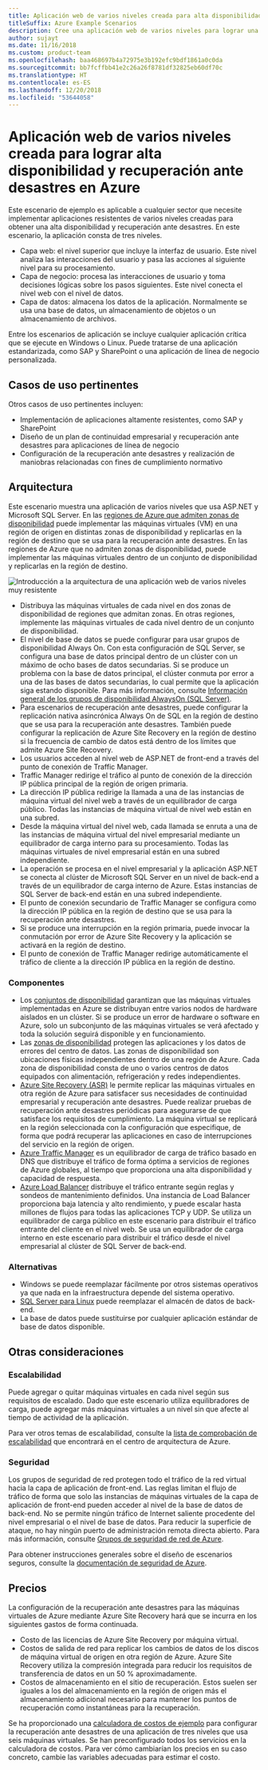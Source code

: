```yaml
---
title: Aplicación web de varios niveles creada para alta disponibilidad y recuperación ante desastres
titleSuffix: Azure Example Scenarios
description: Cree una aplicación web de varios niveles para lograr una alta disponibilidad y recuperación ante desastres en Azure mediante máquinas virtuales, conjuntos de disponibilidad y zonas de disponibilidad de Azure, Azure Site Recovery y Azure Traffic Manager
author: sujayt
ms.date: 11/16/2018
ms.custom: product-team
ms.openlocfilehash: baa468697b4a72975e3b192efc9bdf1861a0c0da
ms.sourcegitcommit: bb7fcffbb41e2c26a26f8781df32825eb60df70c
ms.translationtype: HT
ms.contentlocale: es-ES
ms.lasthandoff: 12/20/2018
ms.locfileid: "53644058"
---
```

# <a name="multitier-web-application-built-for-high-availability-and-disaster-recovery-on-azure"></a>Aplicación web de varios niveles creada para lograr alta disponibilidad y recuperación ante desastres en Azure

Este escenario de ejemplo es aplicable a cualquier sector que necesite implementar aplicaciones resistentes de varios niveles creadas para obtener una alta disponibilidad y recuperación ante desastres. En este escenario, la aplicación consta de tres niveles.

- Capa web: el nivel superior que incluye la interfaz de usuario. Este nivel analiza las interacciones del usuario y pasa las acciones al siguiente nivel para su procesamiento.
- Capa de negocio: procesa las interacciones de usuario y toma decisiones lógicas sobre los pasos siguientes. Este nivel conecta el nivel web con el nivel de datos.
- Capa de datos: almacena los datos de la aplicación. Normalmente se usa una base de datos, un almacenamiento de objetos o un almacenamiento de archivos.

Entre los escenarios de aplicación se incluye cualquier aplicación crítica que se ejecute en Windows o Linux. Puede tratarse de una aplicación estandarizada, como SAP y SharePoint o una aplicación de línea de negocio personalizada.

## <a name="relevant-use-cases"></a>Casos de uso pertinentes

Otros casos de uso pertinentes incluyen:

- Implementación de aplicaciones altamente resistentes, como SAP y SharePoint
- Diseño de un plan de continuidad empresarial y recuperación ante desastres para aplicaciones de línea de negocio
- Configuración de la recuperación ante desastres y realización de maniobras relacionadas con fines de cumplimiento normativo

## <a name="architecture"></a>Arquitectura

Este escenario muestra una aplicación de varios niveles que usa ASP.NET y Microsoft SQL Server. En las [regiones de Azure que admiten zonas de disponibilidad](/azure/availability-zones/az-overview#regions-that-support-availability-zones) puede implementar las máquinas virtuales (VM) en una región de origen en distintas zonas de disponibilidad y replicarlas en la región de destino que se usa para la recuperación ante desastres. En las regiones de Azure que no admiten zonas de disponibilidad, puede implementar las máquinas virtuales dentro de un conjunto de disponibilidad y replicarlas en la región de destino.

![Introducción a la arquitectura de una aplicación web de varios niveles muy resistente][architecture]

- Distribuya las máquinas virtuales de cada nivel en dos zonas de disponibilidad de regiones que admitan zonas. En otras regiones, implemente las máquinas virtuales de cada nivel dentro de un conjunto de disponibilidad.
- El nivel de base de datos se puede configurar para usar grupos de disponibilidad Always On. Con esta configuración de SQL Server, se configura una base de datos principal dentro de un clúster con un máximo de ocho bases de datos secundarias. Si se produce un problema con la base de datos principal, el clúster conmuta por error a una de las bases de datos secundarias, lo cual permite que la aplicación siga estando disponible. Para más información, consulte [Información general de los grupos de disponibilidad AlwaysOn (SQL Server)][docs-sql-always-on].
- Para escenarios de recuperación ante desastres, puede configurar la replicación nativa asincrónica Always On de SQL en la región de destino que se usa para la recuperación ante desastres. También puede configurar la replicación de Azure Site Recovery en la región de destino si la frecuencia de cambio de datos está dentro de los límites que admite Azure Site Recovery.
- Los usuarios acceden al nivel web de ASP.NET de front-end a través del punto de conexión de Traffic Manager.
- Traffic Manager redirige el tráfico al punto de conexión de la dirección IP pública principal de la región de origen primaria.
- La dirección IP pública redirige la llamada a una de las instancias de máquina virtual del nivel web a través de un equilibrador de carga público. Todas las instancias de máquina virtual de nivel web están en una subred.
- Desde la máquina virtual del nivel web, cada llamada se enruta a una de las instancias de máquina virtual del nivel empresarial mediante un equilibrador de carga interno para su procesamiento. Todas las máquinas virtuales de nivel empresarial están en una subred independiente.
- La operación se procesa en el nivel empresarial y la aplicación ASP.NET se conecta al clúster de Microsoft SQL Server en un nivel de back-end a través de un equilibrador de carga interno de Azure. Estas instancias de SQL Server de back-end están en una subred independiente.
- El punto de conexión secundario de Traffic Manager se configura como la dirección IP pública en la región de destino que se usa para la recuperación ante desastres.
- Si se produce una interrupción en la región primaria, puede invocar la conmutación por error de Azure Site Recovery y la aplicación se activará en la región de destino.
- El punto de conexión de Traffic Manager redirige automáticamente el tráfico de cliente a la dirección IP pública en la región de destino.

### <a name="components"></a>Componentes

- Los [conjuntos de disponibilidad][docs-availability-sets] garantizan que las máquinas virtuales implementadas en Azure se distribuyan entre varios nodos de hardware aislados en un clúster. Si se produce un error de hardware o software en Azure, solo un subconjunto de las máquinas virtuales se verá afectado y toda la solución seguirá disponible y en funcionamiento.
- Las [zonas de disponibilidad][docs-availability-zones] protegen las aplicaciones y los datos de errores del centro de datos. Las zonas de disponibilidad son ubicaciones físicas independientes dentro de una región de Azure. Cada zona de disponibilidad consta de uno o varios centros de datos equipados con alimentación, refrigeración y redes independientes.
- [Azure Site Recovery (ASR)][docs-azure-site-recovery] le permite replicar las máquinas virtuales en otra región de Azure para satisfacer sus necesidades de continuidad empresarial y recuperación ante desastres. Puede realizar pruebas de recuperación ante desastres periódicas para asegurarse de que satisface los requisitos de cumplimiento. La máquina virtual se replicará en la región seleccionada con la configuración que especifique, de forma que podrá recuperar las aplicaciones en caso de interrupciones del servicio en la región de origen.
- [Azure Traffic Manager][docs-traffic-manager] es un equilibrador de carga de tráfico basado en DNS que distribuye el tráfico de forma óptima a servicios de regiones de Azure globales, al tiempo que proporciona una alta disponibilidad y capacidad de respuesta.
- [Azure Load Balancer][docs-load-balancer] distribuye el tráfico entrante según reglas y sondeos de mantenimiento definidos. Una instancia de Load Balancer proporciona baja latencia y alto rendimiento, y puede escalar hasta millones de flujos para todas las aplicaciones TCP y UDP. Se utiliza un equilibrador de carga público en este escenario para distribuir el tráfico entrante del cliente en el nivel web. Se usa un equilibrador de carga interno en este escenario para distribuir el tráfico desde el nivel empresarial al clúster de SQL Server de back-end.

### <a name="alternatives"></a>Alternativas

- Windows se puede reemplazar fácilmente por otros sistemas operativos ya que nada en la infraestructura depende del sistema operativo.
- [SQL Server para Linux][docs-sql-server-linux] puede reemplazar el almacén de datos de back-end.
- La base de datos puede sustituirse por cualquier aplicación estándar de base de datos disponible.

## <a name="other-considerations"></a>Otras consideraciones

### <a name="scalability"></a>Escalabilidad

Puede agregar o quitar máquinas virtuales en cada nivel según sus requisitos de escalado. Dado que este escenario utiliza equilibradores de carga, puede agregar más máquinas virtuales a un nivel sin que afecte al tiempo de actividad de la aplicación.

Para ver otros temas de escalabilidad, consulte la [lista de comprobación de escalabilidad][scalability] que encontrará en el centro de arquitectura de Azure.

### <a name="security"></a>Seguridad

Los grupos de seguridad de red protegen todo el tráfico de la red virtual hacia la capa de aplicación de front-end. Las reglas limitan el flujo de tráfico de forma que solo las instancias de máquinas virtuales de la capa de aplicación de front-end pueden acceder al nivel de la base de datos de back-end. No se permite ningún tráfico de Internet saliente procedente del nivel empresarial o el nivel de base de datos. Para reducir la superficie de ataque, no hay ningún puerto de administración remota directa abierto. Para más información, consulte [Grupos de seguridad de red de Azure][docs-nsg].

Para obtener instrucciones generales sobre el diseño de escenarios seguros, consulte la [documentación de seguridad de Azure][security].

## <a name="pricing"></a>Precios

La configuración de la recuperación ante desastres para las máquinas virtuales de Azure mediante Azure Site Recovery hará que se incurra en los siguientes gastos de forma continuada.

- Costo de las licencias de Azure Site Recovery por máquina virtual.
- Costos de salida de red para replicar los cambios de datos de los discos de máquina virtual de origen en otra región de Azure. Azure Site Recovery utiliza la compresión integrada para reducir los requisitos de transferencia de datos en un 50 % aproximadamente.
- Costos de almacenamiento en el sitio de recuperación. Estos suelen ser iguales a los del almacenamiento en la región de origen más el almacenamiento adicional necesario para mantener los puntos de recuperación como instantáneas para la recuperación.

Se ha proporcionado una [calculadora de costos de ejemplo][calculator] para configurar la recuperación ante desastres de una aplicación de tres niveles que usa seis máquinas virtuales. Se han preconfigurado todos los servicios en la calculadora de costos. Para ver cómo cambiarían los precios en su caso concreto, cambie las variables adecuadas para estimar el costo.

<!-- links -->
[architecture]: ./media/arhitecture-disaster-recovery-multi-tier-app.png
[autoscaling]: /azure/architecture/best-practices/auto-scaling
[availability]: ../../checklist/availability.md
[resiliency]: /azure/architecture/resiliency/
[security]: /azure/security/
[scalability]: /azure/architecture/checklist/scalability
[docs-availability-zones]: /azure/availability-zones/az-overview
[docs-load-balancer]: /azure/load-balancer/load-balancer-overview
[docs-nsg]: /azure/virtual-network/security-overview
[docs-vmss]: /azure/virtual-machine-scale-sets/overview
[docs-sql-always-on]: /sql/database-engine/availability-groups/windows/overview-of-always-on-availability-groups-sql-server
[docs-vmss-autoscale]: /azure/virtual-machine-scale-sets/virtual-machine-scale-sets-autoscale-overview
[docs-vnet]: /azure/virtual-network/virtual-networks-overview
[docs-sql-server-linux]: /sql/linux/sql-server-linux-overview?view=sql-server-linux-2017
[docs-traffic-manager]: /azure/traffic-manager/
[docs-azure-site-recovery]: /azure/site-recovery/azure-to-azure-quickstart/
[docs-availability-sets]: /azure/virtual-machines/windows/manage-availability/
[calculator]: https://azure.com/e/6835332265044d6d931d68c917979e6d/
